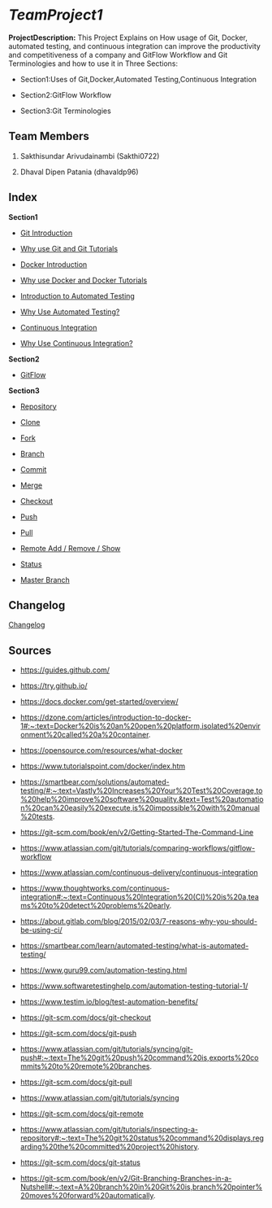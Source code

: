 # ***TeamProject1***
**ProjectDescription:** This Project Explains on How usage of Git, Docker, automated testing, and continuous integration can improve the productivity and competitiveness of a company and GitFlow Workflow and Git Terminologies and how to use it in Three Sections:

- Section1:Uses of Git,Docker,Automated Testing,Continuous Integration

- Section2:GitFlow Workflow

- Section3:Git Terminologies
## Team Members

1. Sakthisundar Arivudainambi (Sakthi0722)

1. Dhaval Dipen Patania (dhavaldp96)

## Index

**Section1**
- [Git Introduction](Introduction%20to%20Git.md)

- [Why use Git and Git Tutorials](Why%20Git.md)

- [Docker Introduction](Introduction%20to%20Docker.md)

- [Why use Docker and Docker Tutorials](Why%20Docker.md)

- [Introduction to Automated Testing](Automated%20Testing.md)

- [Why Use Automated Testing?](Why%20Automated%20Testing.md)

- [Continuous Integration](Continuous%20Integration.md)

- [Why Use Continuous Integration?](Why%20Continuous%20Integration.md)

**Section2**
- [GitFlow](GitFlow.md)

**Section3**
- [Repository](Repository.md)

- [Clone](Clone.md)

- [Fork](Fork.md)

- [Branch](Branch.md)

- [Commit](Commit.md)

- [Merge](Merge.md)

- [Checkout](Checkout.md)

- [Push](Push.md)

- [Pull](Pull.md)

- [Remote Add / Remove / Show](Remote%20add_remove_show.md)

- [Status](Status.md)

- [Master Branch](Master%20Branch.md)


## Changelog

[Changelog](Changelog.md)


## Sources

- https://guides.github.com/

- https://try.github.io/

- https://docs.docker.com/get-started/overview/

- https://dzone.com/articles/introduction-to-docker-1#:~:text=Docker%20is%20an%20open%20platform,isolated%20environment%20called%20a%20container.

- https://opensource.com/resources/what-docker

- https://www.tutorialspoint.com/docker/index.htm

- https://smartbear.com/solutions/automated-testing/#:~:text=Vastly%20Increases%20Your%20Test%20Coverage,to%20help%20improve%20software%20quality.&text=Test%20automation%20can%20easily%20execute,is%20impossible%20with%20manual%20tests.

- https://git-scm.com/book/en/v2/Getting-Started-The-Command-Line

- https://www.atlassian.com/git/tutorials/comparing-workflows/gitflow-workflow

- https://www.atlassian.com/continuous-delivery/continuous-integration

- https://www.thoughtworks.com/continuous-integration#:~:text=Continuous%20Integration%20(CI)%20is%20a,teams%20to%20detect%20problems%20early.

- https://about.gitlab.com/blog/2015/02/03/7-reasons-why-you-should-be-using-ci/

- https://smartbear.com/learn/automated-testing/what-is-automated-testing/

- https://www.guru99.com/automation-testing.html

- https://www.softwaretestinghelp.com/automation-testing-tutorial-1/

- https://www.testim.io/blog/test-automation-benefits/

- https://git-scm.com/docs/git-checkout

- https://git-scm.com/docs/git-push

- https://www.atlassian.com/git/tutorials/syncing/git-push#:~:text=The%20git%20push%20command%20is,exports%20commits%20to%20remote%20branches.

- https://git-scm.com/docs/git-pull

- https://www.atlassian.com/git/tutorials/syncing

- https://git-scm.com/docs/git-remote

- https://www.atlassian.com/git/tutorials/inspecting-a-repository#:~:text=The%20git%20status%20command%20displays,regarding%20the%20committed%20project%20history.

- https://git-scm.com/docs/git-status

- https://git-scm.com/book/en/v2/Git-Branching-Branches-in-a-Nutshell#:~:text=A%20branch%20in%20Git%20is,branch%20pointer%20moves%20forward%20automatically.